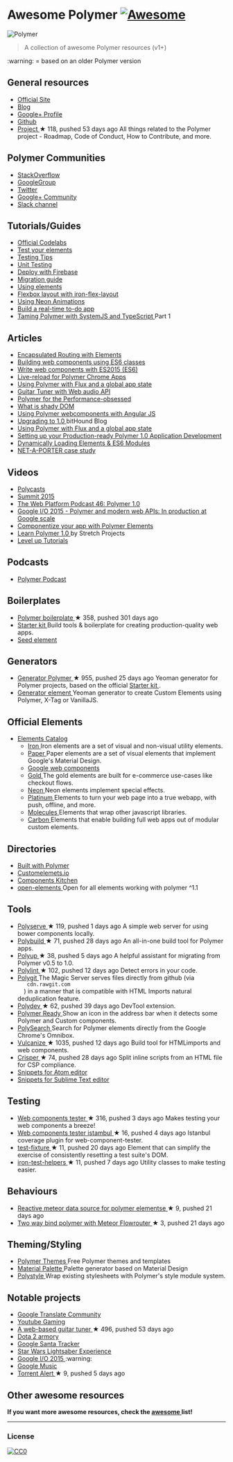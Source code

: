 <h1>
 Awesome Polymer
 <a href="https://github.com/sindresorhus/awesome">
  <img alt="Awesome" src="https://cdn.rawgit.com/sindresorhus/awesome/d7305f38d29fed78fa85652e3a63e154dd8e8829/media/badge.svg"/>
 </a>
</h1>
<p>
 <img alt="Polymer" src="https://www.dartlang.org/polymer/images/polymer-logo.svg"/>
</p>
<blockquote>
 <p>
  A collection of awesome Polymer resources (v1+)
 </p>
</blockquote>
<p>
 :warning: = based on an older Polymer version
</p>
<h2>
 General resources
</h2>
<ul>
 <li>
  <a href="https://www.polymer-project.org">
   Official Site
  </a>
 </li>
 <li>
  <a href="https://blog.polymer-project.org/">
   Blog
  </a>
 </li>
 <li>
  <a href="https://plus.google.com/+PolymerProject/">
   Google+ Profile
  </a>
 </li>
 <li>
  <a href="https://github.com/polymer">
   Github
  </a>
 </li>
 <li>
  <a href="https://github.com/polymer/project">
   Project
  </a>
  <span>
   &#9733 118, pushed 53 days ago
  </span>
  All things related to the Polymer project - Roadmap, Code of Conduct, How to Contribute, and more.
 </li>
</ul>
<h2>
 Polymer Communities
</h2>
<ul>
 <li>
  <a href="http://stackoverflow.com/questions/tagged/polymer">
   StackOverflow
  </a>
 </li>
 <li>
  <a href="https://groups.google.com/forum/#!forum/polymer-dev">
   GoogleGroup
  </a>
 </li>
 <li>
  <a href="https://twitter.com/polymer">
   Twitter
  </a>
 </li>
 <li>
  <a href="https://plus.google.com/u/1/communities/115626364525706131031">
   Google+ Community
  </a>
 </li>
 <li>
  <a href="http://polymer-slack.herokuapp.com/">
   Slack channel
  </a>
 </li>
</ul>
<h2>
 Tutorials/Guides
</h2>
<ul>
 <li>
  <a href="https://codelabs.developers.google.com/polymer-summit">
   Official Codelabs
  </a>
 </li>
 <li>
  <a href="https://www.polymer-project.org/1.0/tools/tests.html">
   Test your elements
  </a>
 </li>
 <li>
  <a href="https://medium.com/google-developer-experts/polymer-testing-tips-f217ba94a64">
   Testing Tips
  </a>
 </li>
 <li>
  <a href="https://medium.com/@granze/polymer-unit-testing-d6a69910dc31">
   Unit Testing
  </a>
 </li>
 <li>
  <a href="https://www.polymer-project.org/1.0/docs/start/psk/deploy.html">
   Deploy with Firebase
  </a>
 </li>
 <li>
  <a href="https://www.polymer-project.org/1.0/docs/migration.html">
   Migration guide
  </a>
 </li>
 <li>
  <a href="https://elements.polymer-project.org/guides/using-elements">
   Using elements
  </a>
 </li>
 <li>
  <a href="https://elements.polymer-project.org/guides/flex-layout">
   Flexbox layout with iron-flex-layout
  </a>
 </li>
 <li>
  <a href="https://elements.polymer-project.org/guides/using-neon-animations">
   Using Neon Animations
  </a>
 </li>
 <li>
  <a href="https://scotch.io/tutorials/build-a-real-time-polymer-to-do-app">
   Build a real-time to-do app
  </a>
 </li>
 <li>
  <a href="http://blog.charto.net/typescript/Taming-Polymer-with-SystemJS-and-TypeScript-part-1/">
   Taming Polymer with SystemJS and TypeScript
  </a>
  Part 1
 </li>
</ul>
<h2>
 Articles
</h2>
<ul>
 <li>
  <a href="https://www.polymer-project.org/1.0/articles/routing.html">
   Encapsulated Routing with Elements
  </a>
 </li>
 <li>
  <a href="https://www.polymer-project.org/1.0/articles/es6.html">
   Building web components using ES6 classes
  </a>
 </li>
 <li>
  <a href="http://www.revillweb.com/tutorials/web-components-with-es2015-es6/">
   Write web components with ES2015 (ES6)
  </a>
 </li>
 <li>
  <a href="http://codingwithgerwin.blogspot.it/2015/07/live-reload-for-polymer-chrome-apps.html">
   Live-reload for Polymer Chrome Apps
  </a>
 </li>
 <li>
  <a href="http://paulusschoutsen.nl/blog/2015/07/using-polymer-with-flux-and-a-global-app-state/">
   Using Polymer with Flux and a global app state
  </a>
 </li>
 <li>
  <a href="https://aerotwist.com/blog/guitar-tuner/">
   Guitar Tuner with Web audio API
  </a>
 </li>
 <li>
  <a href="https://aerotwist.com/blog/polymer-for-the-performance-obsessed/">
   Polymer for the Performance-obsessed
  </a>
 </li>
 <li>
  <a href="https://www.polymer-project.org/1.0/articles/shadydom.html">
   What is shady DOM
  </a>
 </li>
 <li>
  <a href="http://jcrowther.io/2015/05/26/using-polymer-webcomponents-with-angular-js/">
   Using Polymer webcomponents with Angular JS
  </a>
 </li>
 <li>
  <a href="https://www.bithound.io/blog/post/upgrading-to-polymer-10">
   Upgrading to 1.0
  </a>
  bitHound Blog
 </li>
 <li>
  <a href="http://paulusschoutsen.nl/blog/2015/07/using-polymer-with-flux-and-a-global-app-state/">
   Using Polymer with Flux and a global app state
  </a>
 </li>
 <li>
  <a href="http://blogs.walkingtree.in/2015/06/29/setting-up-your-production-ready-polymer-1-0-application-development/">
   Setting up your Production-ready Polymer 1.0 Application Development
  </a>
 </li>
 <li>
  <a href="http://addyosmani.github.io/webcomponent-samples/polymer/modules/">
   Dynamically Loading Elements & ES6 Modules
  </a>
 </li>
 <li>
  <a href="https://developers.google.com/web/showcase/case-study/net-a-porter">
   NET-A-PORTER case study
  </a>
 </li>
</ul>
<h2>
 Videos
</h2>
<ul>
 <li>
  <a href="https://www.youtube.com/playlist?list=PLOU2XLYxmsII5c3Mgw6fNYCzaWrsM3sMN">
   Polycasts
  </a>
 </li>
 <li>
  <a href="https://www.youtube.com/playlist?list=PLNYkxOF6rcICdISJclfQhj2S8QZGjXV8J">
   Summit 2015
  </a>
 </li>
 <li>
  <a href="https://www.youtube.com/watch?v=d9tNO3n0RlM">
   The Web Platform Podcast 46: Polymer 1.0
  </a>
 </li>
 <li>
  <a href="https://www.youtube.com/watch?v=fD2As5RmM8Q">
   Google I/O 2015 - Polymer and modern web APIs: In production at Google scale
  </a>
 </li>
 <li>
  <a href="https://youtu.be/7WgEuNZCCHk">
   Componentize your app with Polymer Elements
  </a>
 </li>
 <li>
  <a href="https://www.youtube.com/playlist?list=PLPaj_o9gjMYll0sSb47TrzQCjIo5iqQZm">
   Learn Polymer 1.0
  </a>
  by Stretch Projects
 </li>
 <li>
  <a href="https://www.youtube.com/playlist?list=PLLnpHn493BHGhoGAb2PRKzv4Zw3QoatK-">
   Level up Tutorials
  </a>
 </li>
</ul>
<h2>
 Podcasts
</h2>
<ul>
 <li>
  <a href="http://www.polymerpodcast.com/">
   Polymer Podcast
  </a>
 </li>
</ul>
<h2>
 Boilerplates
</h2>
<ul>
 <li>
  <a href="https://github.com/webcomponents/polymer-boilerplate">
   Polymer boilerplate
  </a>
  <span>
   &#9733 358, pushed 301 days ago
  </span>
 </li>
 <li>
  <a href="https://developers.google.com/web/tools/polymer-starter-kit/">
   Starter kit
  </a>
  Build tools & boilerplate for creating production-quality web apps.
 </li>
 <li>
  <a href="https://github.com/polymerlabs/seed-element">
   Seed element
  </a>
 </li>
</ul>
<h2>
 Generators
</h2>
<ul>
 <li>
  <a href="https://github.com/yeoman/generator-polymer">
   Generator Polymer
  </a>
  <span>
   &#9733 955, pushed 25 days ago
  </span>
  Yeoman generator for Polymer projects, based on the official
  <a href="https://developers.google.com/web/tools/polymer-starter-kit/">
   Starter kit
  </a>
  .
 </li>
 <li>
  <a href="https://www.npmjs.com/package/generator-element">
   Generator element
  </a>
  Yeoman generator to create Custom Elements using Polymer, X-Tag or VanillaJS.
 </li>
</ul>
<h2>
 Official Elements
</h2>
<ul>
 <li>
  <a href="https://elements.polymer-project.org/">
   Elements Catalog
  </a>
  <ul>
   <li>
    <a href="https://elements.polymer-project.org/browse?package=iron-elements">
     Iron
    </a>
    Iron elements are a set of visual and non-visual utility elements.
   </li>
   <li>
    <a href="https://elements.polymer-project.org/browse?package=paper-elements">
     Paper
    </a>
    Paper elements are a set of visual elements that implement Google's Material Design.
   </li>
   <li>
    <a href="https://elements.polymer-project.org/browse?package=google-web-components">
     Google web components
    </a>
   </li>
   <li>
    <a href="https://elements.polymer-project.org/browse?package=gold-elements">
     Gold
    </a>
    The gold elements are built for e-commerce use-cases like checkout flows.
   </li>
   <li>
    <a href="https://elements.polymer-project.org/browse?package=neon-elements">
     Neon
    </a>
    Neon elements implement special effects.
   </li>
   <li>
    <a href="https://elements.polymer-project.org/browse?package=platinum-elements">
     Platinum
    </a>
    Elements to turn your web page into a true webapp, with push, offline, and more.
   </li>
   <li>
    <a href="https://elements.polymer-project.org/browse?package=molecules">
     Molecules
    </a>
    Elements that wrap other javascript libraries.
   </li>
   <li>
    <a href="https://elements.polymer-project.org/browse?package=carbon-elements">
     Carbon
    </a>
    Elements that enable building full web apps out of modular custom elements.
   </li>
  </ul>
 </li>
</ul>
<h2>
 Directories
</h2>
<ul>
 <li>
  <a href="http://builtwithpolymer.org/">
   Built with Polymer
  </a>
 </li>
 <li>
  <a href="http://customelements.io/">
   Customelemets.io
  </a>
 </li>
 <li>
  <a href="http://component.kitchen/">
   Components Kitchen
  </a>
 </li>
 <li>
  <a href="http://open-elements.org">
   open-elements
  </a>
  Open for all elements working with polymer ^1.1
 </li>
</ul>
<h2>
 Tools
</h2>
<ul>
 <li>
  <a href="https://github.com/polymerlabs/polyserve">
   Polyserve
  </a>
  <span>
   &#9733 119, pushed 1 days ago
  </span>
  A simple web server for using bower components locally.
 </li>
 <li>
  <a href="https://github.com/PolymerLabs/polybuild">
   Polybuild
  </a>
  <span>
   &#9733 71, pushed 28 days ago
  </span>
  An all-in-one build tool for Polymer apps.
 </li>
 <li>
  <a href="https://github.com/PolymerLabs/polyup">
   Polyup
  </a>
  <span>
   &#9733 38, pushed 5 days ago
  </span>
  A helpful assistant for migrating from Polymer v0.5 to 1.0.
 </li>
 <li>
  <a href="https://github.com/PolymerLabs/polylint">
   Polylint
  </a>
  <span>
   &#9733 102, pushed 12 days ago
  </span>
  Detect errors in your code.
 </li>
 <li>
  <a href="http://polygit.org/">
   Polygit
  </a>
  The Magic Server serves files directly from github (via
  <code>
   cdn.rawgit.com
  </code>
  ) in a manner that is compatible with HTML Imports natural deduplication feature.
 </li>
 <li>
  <a href="https://github.com/PolymerLabs/polydev">
   Polydev
  </a>
  <span>
   &#9733 62, pushed 39 days ago
  </span>
  DevTool extension.
 </li>
 <li>
  <a href="https://chrome.google.com/webstore/detail/polymer-ready/aaifiopbmiecbpladpjaoemohhfjcbdk">
   Polymer Ready
  </a>
  Show an icon in the address bar when it detects some Polymer and Custom components.
 </li>
 <li>
  <a href="https://chrome.google.com/webstore/detail/polysearch/gchibjlnlbpgcfjpbebnlecbbjndiidj">
   PolySearch
  </a>
  Search for Polymer elements directly from the Google Chrome's Omnibox.
 </li>
 <li>
  <a href="https://github.com/Polymer/vulcanize">
   Vulcanize
  </a>
  <span>
   &#9733 1035, pushed 12 days ago
  </span>
  Build tool for HTMLimports and web components.
 </li>
 <li>
  <a href="https://github.com/PolymerLabs/crisper">
   Crisper
  </a>
  <span>
   &#9733 74, pushed 28 days ago
  </span>
  Split inline scripts from an HTML file for CSP compliance.
 </li>
 <li>
  <a href="https://atom.io/packages/polymer-snippets">
   Snippets for Atom editor
  </a>
 </li>
 <li>
  <a href="https://packagecontrol.io/packages/Polymer%20%26%20Web%20Component%20Snippets">
   Snippets for Sublime Text editor
  </a>
 </li>
</ul>
<h2>
 Testing
</h2>
<ul>
 <li>
  <a href="https://github.com/Polymer/web-component-tester">
   Web components tester
  </a>
  <span>
   &#9733 316, pushed 3 days ago
  </span>
  Makes testing your web components a breeze!
 </li>
 <li>
  <a href="https://github.com/thedeeno/web-component-tester-istanbul">
   Web components tester istambul
  </a>
  <span>
   &#9733 16, pushed 4 days ago
  </span>
  Istanbul coverage plugin for web-component-tester.
 </li>
 <li>
  <a href="https://github.com/PolymerElements/test-fixture">
   test-fixture
  </a>
  <span>
   &#9733 11, pushed 20 days ago
  </span>
  Element that can simplify the exercise of consistently resetting a test suite's DOM.
 </li>
 <li>
  <a href="https://github.com/PolymerElements/iron-test-helpers">
   iron-test-helpers
  </a>
  <span>
   &#9733 11, pushed 7 days ago
  </span>
  Utility classes to make testing easier.
 </li>
</ul>
<h2>
 Behaviours
</h2>
<ul>
 <li>
  <a href="https://github.com/meteorwebcomponents/mixin">
   Reactive meteor data source for polymer elementse
  </a>
  <span>
   &#9733 9, pushed 21 days ago
  </span>
 </li>
 <li>
  <a href="https://github.com/meteorwebcomponents/router">
   Two way bind polymer with Meteor Flowrouter
  </a>
  <span>
   &#9733 3, pushed 21 days ago
  </span>
 </li>
</ul>
<h2>
 Theming/Styling
</h2>
<ul>
 <li>
  <a href="https://polymerthemes.com/">
   Polymer Themes
  </a>
  Free Polymer themes and templates
 </li>
 <li>
  <a href="https://www.materialpalette.com/">
   Material Palette
  </a>
  Palette generator based on Material Design
 </li>
 <li>
  <a href="https://poly-style.appspot.com/demo/">
   Polystyle
  </a>
  Wrap existing stylesheets with Polymer's style module system.
 </li>
</ul>
<h2>
 Notable projects
</h2>
<ul>
 <li>
  <a href="https://translate.google.com/community">
   Google Translate Community
  </a>
 </li>
 <li>
  <a href="https://gaming.youtube.com/">
   Youtube Gaming
  </a>
 </li>
 <li>
  <a href="https://github.com/GoogleChrome/guitar-tuner">
   A web-based guitar tuner
  </a>
  <span>
   &#9733 496, pushed 53 days ago
  </span>
 </li>
 <li>
  <a href="http://d2armory.com/">
   Dota 2 armory
  </a>
 </li>
 <li>
  <a href="https://santatracker.google.com/">
   Google Santa Tracker
  </a>
 </li>
 <li>
  <a href="https://lightsaber.withgoogle.com/">
   Star Wars Lightsaber Experience
  </a>
 </li>
 <li>
  <a href="https://events.google.com/io2015/">
   Google I/O 2015
  </a>
  :warning:
 </li>
 <li>
  <a href="https://play.google.com/">
   Google Music
  </a>
 </li>
 <li>
  <a href="https://github.com/HedCET/TorrentAlert">
   Torrent Alert
  </a>
  <span>
   &#9733 9, pushed 5 days ago
  </span>
 </li>
</ul>
<h2>
 Other awesome resources
</h2>
<p>
 <strong>
  If you want more awesome resources, check the
  <a href="https://github.com/sindresorhus/awesome">
   awesome
  </a>
  list!
 </strong>
</p>
<hr/>
<h3>
 License
</h3>
<p>
 <a href="http://creativecommons.org/publicdomain/zero/1.0/">
  <img alt="CC0" src="http://i.creativecommons.org/p/zero/1.0/88x31.png"/>
 </a>
</p>
